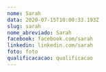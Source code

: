 ```yaml
---
nome: Sarah
data: 2020-07-15T10:00:33.193Z
slug: sarah
nome_abreviado: Sarah
facebook: facebook.com/sarah
linkedin: linkedin.com/sarah
foto: foto
qualificacacao: qualificacao
---
```

